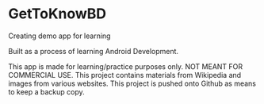 # GetToKnowBD
Creating demo app for learning

Built as a process of learning Android Development.

This app is made for learning/practice purposes only. NOT MEANT FOR COMMERCIAL USE. This project contains materials from Wikipedia 
and images from various websites. This project is pushed onto Github as means to keep a backup copy. 
